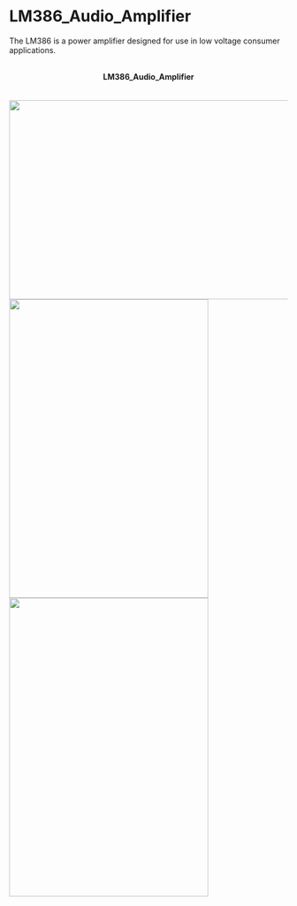 # LM386_Audio_Amplifier
The LM386 is a power amplifier designed for use in low voltage consumer applications.

<br>
<center><b>LM386_Audio_Amplifier</b></center>
<br/>

<br>
<img src="https://github.com/S0undWav3s/LM386_Audio_Amplifier/blob/main/Media/IMG_5761.JPG" width=540 HEIGHT=360> 
<img src="https://github.com/S0undWav3s/LM386_Audio_Amplifier/blob/main/Media/IMG_5762.JPG" width=360 HEIGHT=540>
<img src="https://github.com/S0undWav3s/LM386_Audio_Amplifier/blob/main/Media/IMG_5763.JPG" width=360 HEIGHT=540>
<br/>

